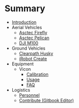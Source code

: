 # Summary

* [Introduction](README.md)
* Aerial Vehicles
  * [Asctec Firefly](UAV/AscTec/Firefly.md)
  * [Asctec Pelican](UAV/AscTec/Pelican.md)
  * [DJI M100](UAV/DJI/M100.md)
* Ground Vehicles
  * [Clearpath Husky](UGV/Husky/Usage.md)
  * [iRobot Create](UGV/Create/Usage.md)
* Equipment
  * Vicon
    * [Calibration](Equipment/Vicon/Calibration.md)
    * [Usage](Equipment/Vicon/Usage.md)
    * [FAQ](Equipment/Vicon/faq.md)
* Logistics
  * [Personnel](Logistics/People.md)
  * [Contribute \(Gitbook Editor\)](Logistics/Gitbook.md)


